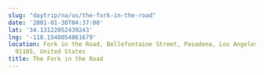 ```yaml
---
slug: "daytrip/na/us/the-fork-in-the-road"
date: '2001-01-30T04:37:00'
lat: '34.13122052439243'
lng: '-118.1548054861679'
location: Fork in the Road, Bellefontaine Street, Pasadena, Los Angeles County, California,
  91105, United States
title: The Fork in the Road
---
```



